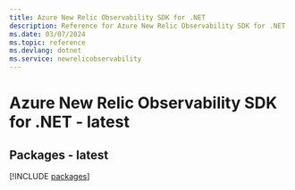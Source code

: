 ```yaml
---
title: Azure New Relic Observability SDK for .NET
description: Reference for Azure New Relic Observability SDK for .NET
ms.date: 03/07/2024
ms.topic: reference
ms.devlang: dotnet
ms.service: newrelicobservability
---
```

# Azure New Relic Observability SDK for .NET - latest
## Packages - latest
[!INCLUDE [packages](new-relic-observability-index.md)]